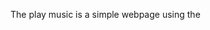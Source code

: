 The play music  is a simple webpage using the <audio> element in HTML. It supports common formats like MP3 and Audio button. To style buttons or the layout, CSS is used. JavaScript provides interactive control, such as playing, pausing, or adjusting volume. By targeting the audio element with JavaScript, users can trigger playback through events like button clicks.
